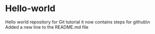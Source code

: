 # Hello-world
Hello world repository for Git tutorial
it now contains steps for github\n
Added a new line to the README.md file

